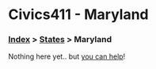 # Civics411 - Maryland

### [Index](../../README.md) > [States](../) > Maryland

Nothing here yet.. but [you can help](../../CONTRIBUTING.md)!
